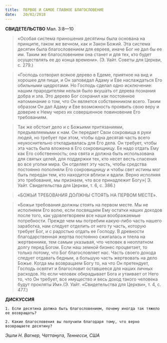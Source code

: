 ```yaml
---
title:  ПЕРВОЕ И САМОЕ ГЛАВНОЕ БЛАГОСЛОВЕНИЕ
date:   20/02/2018
---
```


**СВИДЕТЕЛЬСТВО** Мал. 3:8—10

> <p></p>
> «Особая система приношения десятины была основана на принципе, таком же вечном, как и Закон Божий. Эта система десятин была благословением для евреев, иначе Бог не дал бы ее им. Таким же благословением она станет и для тех, кто будет осуществлять ее до конца времени». (Э. Уайт. Советы для Церкви, с. 279.)

> <p></p>
> «Господь сотворил всякое дерево в Едеме, приятное на вид и хорошее для пищи, и Он заповедал Адаму и Еве наслаждаться Его обильными щедротами. Но Господь сделал одно исключение: нашим прародителям нельзя было вкушать от дерева познания добра и зла. Это дерево Бог сохранил как постоянное напоминание о том, что Он является собственником всего. Таким образом Он дал Адаму и Еве возможность проявить свою веру и доверие к Нему через их совершенное повиновение Его требованиям.

> Так же обстоит дело и с Божьими притязаниями, предъявляемыми к нам. Он передает Свои сокровища в руки людей, но требует при этом, чтобы одна десятая часть всего неукоснительно откладывалась для Его дела. Он требует, чтобы эта часть была вложена в Его сокровищницу. Ее надо отдать Ему как Его собственность; она свята и должна быть использована для святых целей, для поддержки тех, кто несет весть спасения во все уголки мира. Он отделяет эту часть, чтобы средства постоянно пополняли Его сокровищницу и чтобы свет истины мог быть передан тем, кто находится вблизи и вдали. Верно исполняя это требование, мы признаем, что все принадлежит Богу»( Э. Уайт. Свидетельства для Церкви, т. 6, с. 386.)

> <p></p>
> «БОЖЬИ ТРЕБОВАНИЯ ДОЛЖНЫ СТОЯТЬ НА ПЕРВОМ МЕСТЕ».

> <p></p>
> «Божьи требования должны стоять на первом месте. Мы не исполняем Его волю, если посвящаем Ему остатки наших доходов после того, как удовлетворяем все наши воображаемые потребности. Прежде чем мы потребим какую-либо часть нашего заработка, нам следует отделить от него ту часть, которую требует Бог, и с радостью отдать ее Господу. В древности благодарственная жертва постоянно сжигалась и тлела на жертвеннике, тем самым указывая, что человек в неоплатном долгу перед Богом. Если наш земной бизнес процветает, то только потому, что Бог благословляет нас. Часть своего дохода следует отдавать бедным, а большую часть жертвовать на дело Божье. Когда мы возвращаем Богу то, на что Он претендует, Господь освятит и благословит оставшееся для наших личных расходов. Но если человек обкрадывает Бога и утаивает от Него то, что Он требует, все имущество и весь доход такого человека будут прокляты Им».(Э. Уайт. «Свидетельства для Церкви», т. 4, с. 477.)

**ДИСКУССИЯ**

`1. Если десятина должна быть благословением, почему иногда так
тяжело ее возвращать?`

`2. Какие благословения вы получили благодаря тому, что верно
возвращаете десятину?`

_Эшли Н. Вагнер, Чаттануга, Теннесси, США_